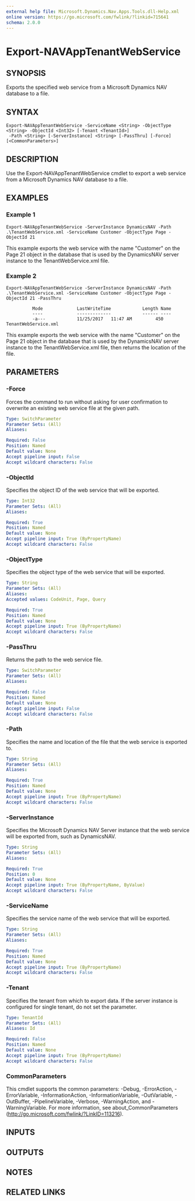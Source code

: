 ```yaml
---
external help file: Microsoft.Dynamics.Nav.Apps.Tools.dll-Help.xml
online version: https://go.microsoft.com/fwlink/?linkid=715641
schema: 2.0.0
---
```


# Export-NAVAppTenantWebService

## SYNOPSIS
Exports the specified web service from a Microsoft Dynamics NAV database to a file.

## SYNTAX

```
Export-NAVAppTenantWebService -ServiceName <String> -ObjectType <String> -ObjectId <Int32> [-Tenant <TenantId>]
 -Path <String> [-ServerInstance] <String> [-PassThru] [-Force] [<CommonParameters>]
```

## DESCRIPTION
Use the Export-NAVAppTenantWebService cmdlet to export a web service from a Microsoft Dynamics NAV database to a file.

## EXAMPLES

### Example 1
```
Export-NAVAppTenantWebService -ServerInstance DynamicsNAV -Path .\TenantWebService.xml -ServiceName Customer -ObjectType Page -ObjectId 21
```

This example exports the web service with the name "Customer" on the Page 21 object in the database that is used by the DynamicsNAV server instance to the TenantWebService.xml file.

### Example 2
```
Export-NAVAppTenantWebService -ServerInstance DynamicsNAV -Path .\TenantWebService.xml -ServiceName Customer -ObjectType Page -ObjectId 21 -PassThru

          Mode             LastWriteTime            Length Name
          ----             -------------            ------ ----
          -a---            11/25/2017   11:47 AM         450 TenantWebService.xml
```

This example exports the web service with the name "Customer" on the Page 21 object in the database that is used by the DynamicsNAV server instance to the TenantWebService.xml file, then returns the location of the file.

## PARAMETERS

### -Force
Forces the command to run without asking for user confirmation to overwrite an existing web service file at the given path.

```yaml
Type: SwitchParameter
Parameter Sets: (All)
Aliases: 

Required: False
Position: Named
Default value: None
Accept pipeline input: False
Accept wildcard characters: False
```

### -ObjectId
Specifies the object ID of the web service that will be exported.

```yaml
Type: Int32
Parameter Sets: (All)
Aliases: 

Required: True
Position: Named
Default value: None
Accept pipeline input: True (ByPropertyName)
Accept wildcard characters: False
```

### -ObjectType
Specifies the object type of the web service that will be exported.

```yaml
Type: String
Parameter Sets: (All)
Aliases: 
Accepted values: CodeUnit, Page, Query

Required: True
Position: Named
Default value: None
Accept pipeline input: True (ByPropertyName)
Accept wildcard characters: False
```

### -PassThru
Returns the path to the web service file.

```yaml
Type: SwitchParameter
Parameter Sets: (All)
Aliases: 

Required: False
Position: Named
Default value: None
Accept pipeline input: False
Accept wildcard characters: False
```

### -Path
Specifies the name and location of the file that the web service is exported to.

```yaml
Type: String
Parameter Sets: (All)
Aliases: 

Required: True
Position: Named
Default value: None
Accept pipeline input: True (ByPropertyName)
Accept wildcard characters: False
```

### -ServerInstance
Specifies the Microsoft Dynamics NAV Server instance that the web service will be exported from, such as DynamicsNAV.

```yaml
Type: String
Parameter Sets: (All)
Aliases: 

Required: True
Position: 0
Default value: None
Accept pipeline input: True (ByPropertyName, ByValue)
Accept wildcard characters: False
```

### -ServiceName
Specifies the service name of the web service that will be exported.

```yaml
Type: String
Parameter Sets: (All)
Aliases: 

Required: True
Position: Named
Default value: None
Accept pipeline input: True (ByPropertyName)
Accept wildcard characters: False
```

### -Tenant
Specifies the tenant from which to export data.
If the server instance is configured for single tenant, do not set the parameter.

```yaml
Type: TenantId
Parameter Sets: (All)
Aliases: Id

Required: False
Position: Named
Default value: None
Accept pipeline input: True (ByPropertyName)
Accept wildcard characters: False
```

### CommonParameters
This cmdlet supports the common parameters: -Debug, -ErrorAction, -ErrorVariable, -InformationAction, -InformationVariable, -OutVariable, -OutBuffer, -PipelineVariable, -Verbose, -WarningAction, and -WarningVariable. For more information, see about_CommonParameters (http://go.microsoft.com/fwlink/?LinkID=113216).

## INPUTS

## OUTPUTS

## NOTES

## RELATED LINKS

